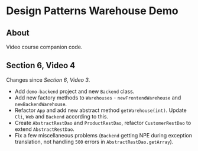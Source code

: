 # Design Patterns Warehouse Demo

## About

Video course companion code.

## Section 6, Video 4

Changes since _Section 6_, _Video 3_.

* Add `demo-backend` project and new `Backend` class.
* Add new factory methods to `Warehouses` - `newFrontendWarehouse` and `newBackendWarehouse`.
* Refactor `App` and add new abstract method `getWarehouse(int)`.
Update `Cli`, `Web` and `Backend` according to this.
* Create `AbstractRestDao` and `ProductRestDao`, refactor `CustomerRestDao` to extend `AbstractRestDao`.
* Fix a few miscellaneous problems (`Backend` getting NPE during exception translation, not handling `500` errors in `AbstractRestDao.getArray`).
